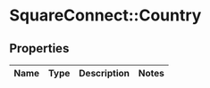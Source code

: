 # SquareConnect::Country

## Properties
Name | Type | Description | Notes
------------ | ------------- | ------------- | -------------


